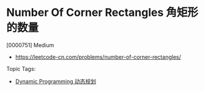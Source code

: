 # Number Of Corner Rectangles 角矩形的数量

[0000751] Medium

- https://leetcode-cn.com/problems/number-of-corner-rectangles/

Topic Tags:

- [Dynamic Programming 动态规划](https://leetcode-cn.com/tag/dynamic-programming/)
